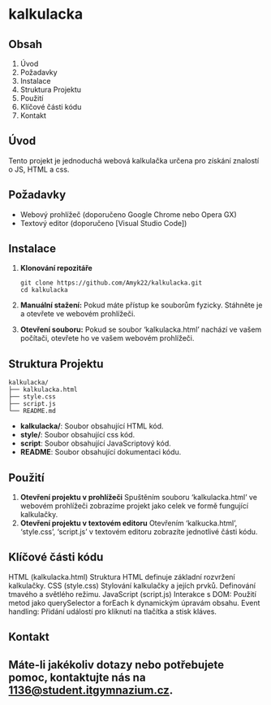 # kalkulacka
## Obsah
1. Úvod
2. Požadavky
3. Instalace
4. Struktura Projektu
5. Použití
6. Klíčové části kódu
7. Kontakt

## Úvod
Tento projekt je jednoduchá webová kalkulačka určena pro získání znalostí o JS, HTML a css.

## Požadavky
- Webový prohlížeč (doporučeno Google Chrome nebo Opera GX)
- Textový editor (doporučeno [Visual Studio Code])

## Instalace
1. **Klonování repozitáře**
    ```
    git clone https://github.com/Amyk22/kalkulacka.git  
    cd kalkulacka
    ```
2. **Manuální stažení:**
Pokud máte přístup ke souborům fyzicky. Stáhněte je a otevřete ve webovém prohlížeči.

3. **Otevření souboru:**
Pokud se soubor ‘kalkulacka.html’ nachází ve vašem počítači, otevřete ho ve vašem webovém prohlížeči. 

## Struktura Projektu
```
kalkulacka/
├── kalkulacka.html
├── style.css
├── script.js
└── README.md
```



- **kalkulacka/**: Soubor obsahující HTML kód.
- **style/**: Soubor obsahující css kód.
- **script**: Soubor obsahující JavaScriptový kód.
- **README**: Soubor obsahující dokumentaci kódu.

## Použití
1. **Otevření projektu v prohlížeči**
Spuštěním souboru ‘kalkulacka.html’ ve webovém prohlížeči zobrazíme projekt jako celek ve formě fungující kalkulačky.
2. **Otevření projektu v textovém editoru**
Otevřením ‘kalkucka.html’, ‘style.css’, ‘script.js’ v textovém editoru zobrazíte jednotlivé části kódu.

## Klíčové části kódu
HTML (kalkulacka.html) 
Struktura HTML definuje základní rozvržení kalkulačky.
CSS (style.css)
Stylování kalkulačky a jejích prvků.
Definování tmavého a světlého režimu.
JavaScript (script.js)
Interakce s DOM: Použití metod jako querySelector a forEach k dynamickým úpravám obsahu.
Event handling: Přidání událostí pro kliknutí na tlačítka a stisk kláves.

## Kontakt
Máte-li jakékoliv dotazy nebo potřebujete pomoc, kontaktujte nás na 1136@student.itgymnazium.cz.
---



